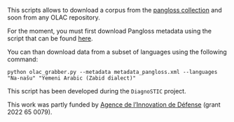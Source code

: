 This scripts allows to download a corpus from the [pangloss collection](https://pangloss.cnrs.fr/) and soon from any OLAC repository.

For the moment, you must first download Pangloss metadata using the script that can be found [here](https://github.com/CNRS-LACITO/Pangloss_scripts/tree/main/collecting_pangloss_metadata).

You can than download data from a subset of languages using the following command:
```
python olac_grabber.py --metadata metadata_pangloss.xml --languages "Na-našu" "Yemeni Arabic (Zabid dialect)"
```

This script has been developed during the `DiagnoSTIC` project.

This work was partly funded by [Agence de l’Innovation de Défense](https://www.defense.gouv.fr/aid) (grant 2022 65 0079).